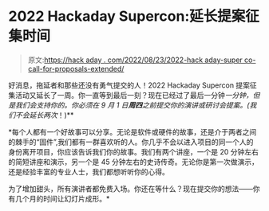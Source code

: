 # 2022 Hackaday Supercon:延长提案征集时间

> 原文:[https://hack aday . com/2022/08/23/2022-hack aday-super co-call-for-proposals-extended/](https://hackaday.com/2022/08/23/2022-hackaday-supercon-call-for-proposals-extended/)

好消息，拖延者和那些还没有勇气提交的人！2022 Hackaday Supercon 提案征集活动又延长了一周。你一直等到最后一刻？现在已经过了最后一分钟*一分钟，但是我们会支持你的。你必须在 9 月 1 日**周四**之前提交你的演讲或研讨会提案。(我们不会延长两次*！)**

 *每个人都有一个好故事可以分享。无论是软件或硬件的故事，还是介于两者之间的棘手的“固件”,我们都有一群喜欢听的人。你几乎不会以进入项目的同一个人的身份离开项目，你应该告诉我们你的故事。我们有两个讲座，一个是 20 分钟左右的简短讲座和演示，另一个是 45 分钟左右的史诗传奇。无论你是第一次做演示，还是经验丰富的专业人士，我们都想听听你的心得。

为了增加甜头，所有演讲者都免费入场。你还在等什么？现在提交你的想法——你有几个月的时间让幻灯片成形。*